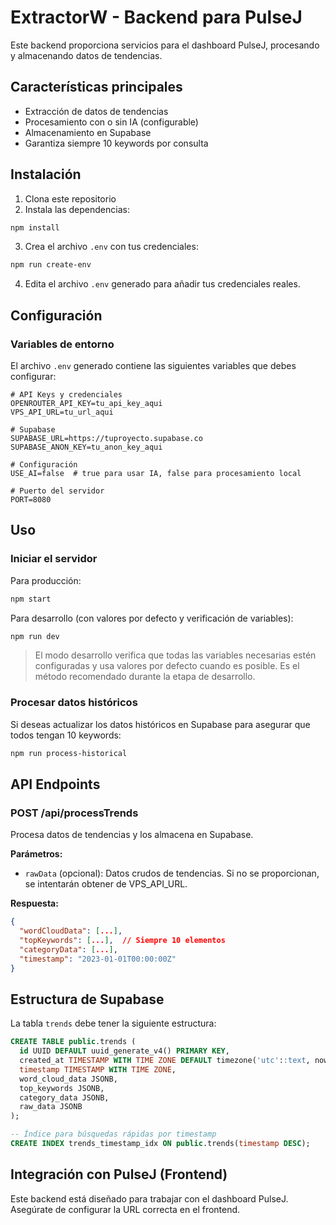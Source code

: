 # ExtractorW - Backend para PulseJ

Este backend proporciona servicios para el dashboard PulseJ, procesando y almacenando datos de tendencias.

## Características principales

- Extracción de datos de tendencias
- Procesamiento con o sin IA (configurable)
- Almacenamiento en Supabase
- Garantiza siempre 10 keywords por consulta

## Instalación

1. Clona este repositorio
2. Instala las dependencias:

```bash
npm install
```

3. Crea el archivo `.env` con tus credenciales:

```bash
npm run create-env
```

4. Edita el archivo `.env` generado para añadir tus credenciales reales.

## Configuración

### Variables de entorno

El archivo `.env` generado contiene las siguientes variables que debes configurar:

```
# API Keys y credenciales
OPENROUTER_API_KEY=tu_api_key_aqui
VPS_API_URL=tu_url_aqui

# Supabase
SUPABASE_URL=https://tuproyecto.supabase.co
SUPABASE_ANON_KEY=tu_anon_key_aqui

# Configuración
USE_AI=false  # true para usar IA, false para procesamiento local

# Puerto del servidor
PORT=8080
```

## Uso

### Iniciar el servidor

Para producción:
```bash
npm start
```

Para desarrollo (con valores por defecto y verificación de variables):
```bash
npm run dev
```

> El modo desarrollo verifica que todas las variables necesarias estén configuradas y usa valores por defecto cuando es posible. Es el método recomendado durante la etapa de desarrollo.

### Procesar datos históricos

Si deseas actualizar los datos históricos en Supabase para asegurar que todos tengan 10 keywords:

```bash
npm run process-historical
```

## API Endpoints

### POST /api/processTrends

Procesa datos de tendencias y los almacena en Supabase.

**Parámetros:**

- `rawData` (opcional): Datos crudos de tendencias. Si no se proporcionan, se intentarán obtener de VPS_API_URL.

**Respuesta:**

```json
{
  "wordCloudData": [...],
  "topKeywords": [...],  // Siempre 10 elementos
  "categoryData": [...],
  "timestamp": "2023-01-01T00:00:00Z"
}
```

## Estructura de Supabase

La tabla `trends` debe tener la siguiente estructura:

```sql
CREATE TABLE public.trends (
  id UUID DEFAULT uuid_generate_v4() PRIMARY KEY,
  created_at TIMESTAMP WITH TIME ZONE DEFAULT timezone('utc'::text, now()),
  timestamp TIMESTAMP WITH TIME ZONE,
  word_cloud_data JSONB,
  top_keywords JSONB,
  category_data JSONB,
  raw_data JSONB
);

-- Índice para búsquedas rápidas por timestamp
CREATE INDEX trends_timestamp_idx ON public.trends(timestamp DESC);
```

## Integración con PulseJ (Frontend)

Este backend está diseñado para trabajar con el dashboard PulseJ. Asegúrate de configurar la URL correcta en el frontend. 